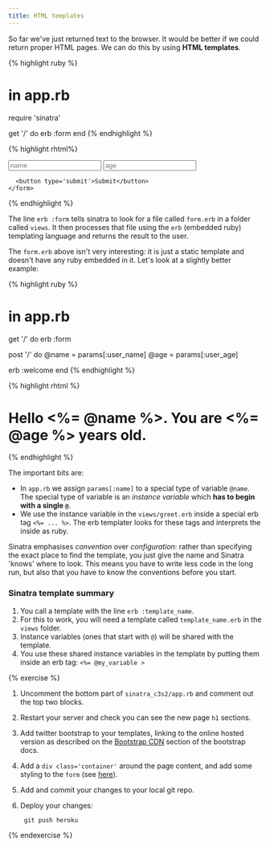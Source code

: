 ```yaml
---
title: HTML templates
---
```


So far we've just returned text to the browser. It would be better if we could return proper HTML pages. We can do this by using **HTML templates**.

{% highlight ruby %}
# in app.rb

require 'sinatra'

get '/' do
  erb :form
end
{% endhighlight %}

{% highlight rhtml%}
<!-- in views/form.erb -->

<!DOCTYPE html>
<html>
<head>
  <title>Barman 2.0</title>
</head>
<body>
  <div class='container'>
    <form method="post" action='/'>
      <input type='text' name='user_name' placeholder='name'>
      <input type='text' name='user_age' placeholder='age'>

      <button type='submit'>Submit</button>
    </form>
  </div>
</body>
</html>
{% endhighlight %}

The line `erb :form` tells sinatra to look for a file called `form.erb` in a folder called `views`. It then processes that file using the `erb` (embedded ruby) templating language and returns the result to the user.

The `form.erb` above isn't very interesting: it is just a static template and doesn't have any ruby embedded in it. Let's look at a slightly better example:

{% highlight ruby %}
# in app.rb

get '/' do
  erb :form

post '/' do
  @name = params[:user_name]
  @age  = params[:user_age]

  erb :welcome
end
{% endhighlight %}

{% highlight rhtml %}
<!-- in views/welcome.erb  -->

<!DOCTYPE html>
<html>
<head>
    <title>hello</title>
</head>
<body>
    <h1>Hello <%= @name %>. You are <%= @age %> years old.</h1>
</body>
</html>
{% endhighlight %}

The important bits are:

* In `app.rb` we assign `params[:name]` to a special type of variable `@name`. The special type of variable is an *instance variable* which **has to begin with a single `@`**.
* We use the instance variable in the `views/greet.erb` inside a special erb tag `<%= ... %>`. The erb templater looks for these tags and interprets the inside as ruby.

Sinatra emphasises *convention* over *configuration*: rather than specifying the exact place to find the template, you just give the name and Sinatra 'knows' where to look. This means you have to write less code in the long run, but also that you have to know the conventions before you start.

<div class="panel panel-primary">
  <div class="panel-heading">
    <h3 class="panel-title">Sinatra template summary</h3>
  </div>
  <div class='panel-body'>
   <ol>
      <li>You call a template with the line <code>erb :template_name</code>.</li>
      <li>For this to work, you will need a template called <code>template_name.erb</code> in the <code>views</code> folder.</li>
      <li>Instance variables (ones that start with <code>@</code>) will be shared with the template.</li>
      <li>You use these shared instance variables in the template by putting them inside an erb tag: <code>&lt;%= @my_variable &gt;</code> </li>
    </ol> 
  </div>
</div>


{% exercise %}
1. Uncomment the bottom part of `sinatra_c3s2/app.rb` and comment out the top two blocks.
2. Restart your server and check you can see the new page `h1` sections.
3. Add twitter bootstrap to your templates, linking to the online hosted version as described on the [Bootstrap CDN](http://getbootstrap.com/getting-started/#download-cdn) section of the bootstrap docs.
4. Add a `div class='container'` around the page content, and add some styling to the `form` (see [here](http://getbootstrap.com/css/#forms)).
5. Add and commit your changes to your local git repo.
6. Deploy your changes:

        git push heroku

{% endexercise %}